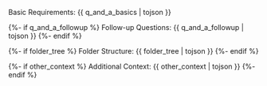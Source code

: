 Basic Requirements:
{{ q_and_a_basics | tojson }}

{%- if q_and_a_followup %}
Follow-up Questions:
{{ q_and_a_followup | tojson }}
{%- endif %}

{%- if folder_tree %}
Folder Structure:
{{ folder_tree | tojson }}
{%- endif %}

{%- if other_context %}
Additional Context:
{{ other_context | tojson }}
{%- endif %}